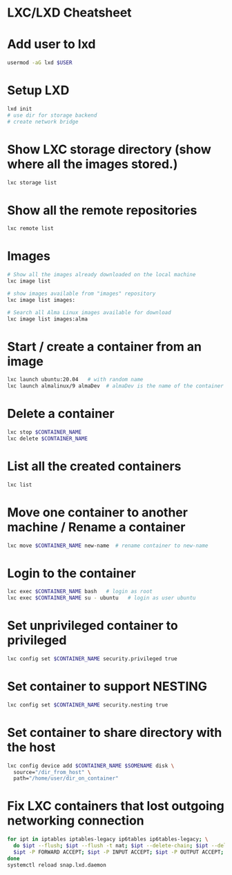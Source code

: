 # LXC/LXD Cheatsheet

# Add user to lxd
```bash
usermod -aG lxd $USER
```

# Setup LXD
```bash
lxd init
# use dir for storage backend
# create network bridge
```

# Show LXC storage directory (show where all the images stored.)
```bash
lxc storage list
```

# Show all the remote repositories
```bash
lxc remote list
```

# Images
```bash
# Show all the images already downloaded on the local machine
lxc image list

# show images available from "images" repository
lxc image list images:

# Search all Alma Linux images available for download
lxc image list images:alma
```

# Start / create a container from an image
```bash
lxc launch ubuntu:20.04   # with random name
lxc launch almalinux/9 almaDev  # almaDev is the name of the container
```

# Delete a container
```bash
lxc stop $CONTAINER_NAME
lxc delete $CONTAINER_NAME
```

# List all the created containers
```bash
lxc list
```

# Move one container to another machine / Rename a container
```bash
lxc move $CONTAINER_NAME new-name  # rename container to new-name
```

# Login to the container
```bash
lxc exec $CONTAINER_NAME bash   # login as root
lxc exec $CONTAINER_NAME su - ubuntu   # login as user ubuntu
```

# Set unprivileged container to privileged
```bash
lxc config set $CONTAINER_NAME security.privileged true
```

# Set container to support NESTING
```bash
lxc config set $CONTAINER_NAME security.nesting true
```

# Set container to share directory with the host
```bash
lxc config device add $CONTAINER_NAME $SOMENAME disk \
  source="/dir_from_host" \
  path="/home/user/dir_on_container"
```

# Fix LXC containers that lost outgoing networking connection
```bash
for ipt in iptables iptables-legacy ip6tables ip6tables-legacy; \
  do $ipt --flush; $ipt --flush -t nat; $ipt --delete-chain; $ipt --delete-chain -t nat; \
  $ipt -P FORWARD ACCEPT; $ipt -P INPUT ACCEPT; $ipt -P OUTPUT ACCEPT; \
done
systemctl reload snap.lxd.daemon 
```
